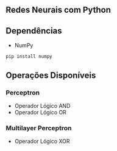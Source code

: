 Redes Neurais com Python
---
## Dependências
- NumPy

```
pip install numpy
```

## Operações Disponíveis

### Perceptron
- Operador Lógico AND
- Operador Lógico OR

### Multilayer Perceptron
- Operador Lógico XOR

